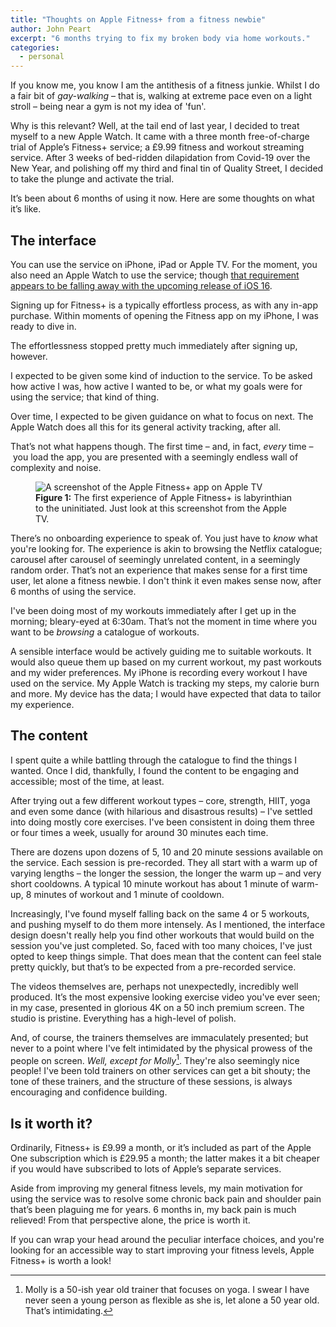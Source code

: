 ```yaml
---
title: "Thoughts on Apple Fitness+ from a fitness newbie"
author: John Peart
excerpt: "6 months trying to fix my broken body via home workouts."
categories:
  - personal
---
```


If you know me, you know I am the antithesis of a fitness junkie. Whilst I do a fair bit of _gay-walking_ – that is, walking at extreme pace even on a light stroll – being near a gym is not my idea of 'fun'.

Why is this relevant? Well, at the tail end of last year, I decided to treat myself to a new Apple Watch. It came with a three month free-of-charge trial of Apple’s Fitness+ service; a £9.99 fitness and workout streaming service. After 3 weeks of bed-ridden dilapidation from Covid-19 over the New Year, and polishing off my third and final tin of Quality Street, I decided to take the plunge and activate the trial.

It’s been about 6 months of using it now. Here are some thoughts on what it’s like.

## The interface

You can use the service on iPhone, iPad or Apple TV. For the moment, you also need an Apple Watch to use the service; though [that requirement appears to be falling away with the upcoming release of iOS 16](https://www.theverge.com/2022/6/6/23156746/apple-fitness-app-ios-16-watch-wwdc).

Signing up for Fitness+ is a typically effortless process, as with any in-app purchase. Within moments of opening the Fitness app on my iPhone, I was ready to dive in.

The effortlessness stopped pretty much immediately after signing up, however.

I expected to be given some kind of induction to the service. To be asked how active I was, how active I wanted to be, or what my goals were for using the service; that kind of thing.

Over time, I expected to be given guidance on what to focus on next. The Apple Watch does all this for its general activity tracking, after all.

That’s not what happens though. The first time – and, in fact, _every_ time – you load the app, you are presented with a seemingly endless wall of complexity and noise.

<figure>
  <img src="/images/posts/2022-07-31-apple-fitnessplus-apple-tv-screenshot.jpg" alt="A screenshot of the Apple Fitness+ app on Apple TV">
  <figcaption>
    <strong>Figure 1:</strong>
    The first experience of Apple Fitness+ is labyrinthian to the uninitiated. Just look at this screenshot from the Apple TV.

  </figcaption>
</figure>

There’s no onboarding experience to speak of. You just have to _know_ what you're looking for. The experience is akin to browsing the Netflix catalogue; carousel after carousel of seemingly unrelated content, in a seemingly random order. That’s not an experience that makes sense for a first time user, let alone a fitness newbie. I don't think it even makes sense now, after 6 months of using the service.

I've been doing most of my workouts immediately after I get up in the morning; bleary-eyed at 6:30am. That’s not the moment in time where you want to be _browsing_ a catalogue of workouts.

A sensible interface would be actively guiding me to suitable workouts. It would also queue them up based on my current workout, my past workouts and my wider preferences. My iPhone is recording every workout I have used on the service. My Apple Watch is tracking my steps, my calorie burn and more. My device has the data; I would have expected that data to tailor my experience.

## The content

I spent quite a while battling through the catalogue to find the things I wanted. Once I did, thankfully, I found the content to be engaging and accessible; most of the time, at least.

After trying out a few different workout types – core, strength, HIIT, yoga and even some dance (with hilarious and disastrous results) – I've settled into doing mostly core exercises. I've been consistent in doing them three or four times a week, usually for around 30 minutes each time.

There are dozens upon dozens of 5, 10 and 20 minute sessions available on the service. Each session is pre-recorded. They all start with a warm up of varying lengths – the longer the session, the longer the warm up – and very short cooldowns. A typical 10 minute workout has about 1 minute of warm-up, 8 minutes of workout and 1 minute of cooldown.

Increasingly, I've found myself falling back on the same 4 or 5 workouts, and pushing myself to do them more intensely. As I mentioned, the interface design doesn't really help you find other workouts that would build on the session you've just completed. So, faced with too many choices, I've just opted to keep things simple. That does mean that the content can feel stale pretty quickly, but that’s to be expected from a pre-recorded service.

The videos themselves are, perhaps not unexpectedly, incredibly well produced. It’s the most expensive looking exercise video you've ever seen; in my case, presented in glorious 4K on a 50 inch premium screen. The studio is pristine. Everything has a high-level of polish.

And, of course, the trainers themselves are immaculately presented; but never to a point where I've felt intimidated by the physical prowess of the people on screen. *Well, except for Molly*[^molly]. They're also seemingly nice people! I've been told trainers on other services can get a bit shouty; the tone of these trainers, and the structure of these sessions, is always encouraging and confidence building.

## Is it worth it?

Ordinarily, Fitness+ is £9.99 a month, or it’s included as part of the Apple One subscription which is £29.95 a month; the latter makes it a bit cheaper if you would have subscribed to lots of Apple’s separate services.

Aside from improving my general fitness levels, my main motivation for using the service was to resolve some chronic back pain and shoulder pain that’s been plaguing me for years. 6 months in, my back pain is much relieved! From that perspective alone, the price is worth it.

If you can wrap your head around the peculiar interface choices, and you're looking for an accessible way to start improving your fitness levels, Apple Fitness+ is worth a look!

[^molly]: Molly is a 50-ish year old trainer that focuses on yoga. I swear I have never seen a young person as flexible as she is, let alone a 50 year old. That’s intimidating.
